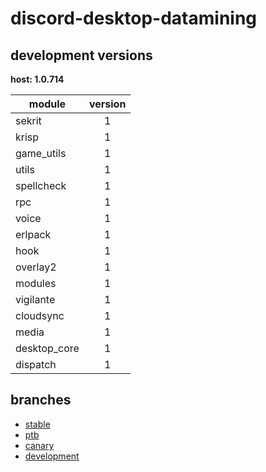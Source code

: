 # discord-desktop-datamining

## development versions

**host: 1.0.714**

| module | version |
| ------ | :-----: |
| sekrit | 1 |
| krisp | 1 |
| game_utils | 1 |
| utils | 1 |
| spellcheck | 1 |
| rpc | 1 |
| voice | 1 |
| erlpack | 1 |
| hook | 1 |
| overlay2 | 1 |
| modules | 1 |
| vigilante | 1 |
| cloudsync | 1 |
| media | 1 |
| desktop_core | 1 |
| dispatch | 1 |

## branches

- [stable](https://github.com/OpenAsar/discord-desktop-datamining/tree/stable)
- [ptb](https://github.com/OpenAsar/discord-desktop-datamining/tree/ptb)
- [canary](https://github.com/OpenAsar/discord-desktop-datamining/tree/canary)
- [development](https://github.com/OpenAsar/discord-desktop-datamining/tree/development)